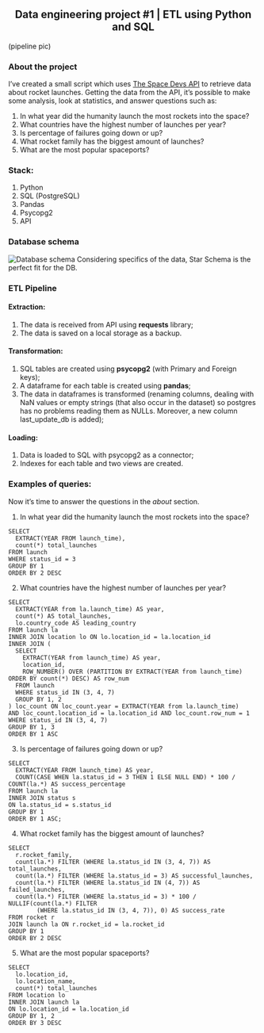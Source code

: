 ## <div align="center"> Data engineering project #1 | ETL using Python and SQL </div>
(pipeline pic)
### About the project
I’ve created a small script which uses [The Space Devs API](https://thespacedevs.com/llapi) to retrieve data about rocket launches. Getting the data from the API, it’s possible to make some analysis, look at statistics, and answer questions such as:
1. In what year did the humanity launch the most rockets into the space?
2. What countries have the highest number of launches per year?
3. Is percentage of failures going down or up?
4. What rocket family has the biggest amount of launches?
5. What are the most popular spaceports?

### Stack:
1. Python
2. SQL (PostgreSQL)
3. Pandas
4. Psycopg2
5. API

### Database schema
![Database schema](https://images2.imgbox.com/66/3e/GKrEM9SJ_o.png)
Considering specifics of the data, Star Schema is the perfect fit for the DB.

### ETL Pipeline
#### Extraction:
1. The data is received from API using **requests** library;
2. The data is saved on a local storage as a backup.


#### Transformation:
1. SQL tables are created using **psycopg2** (with Primary and Foreign keys);
2. A dataframe for each table is created using **pandas**;
3. The data in dataframes is transformed (renaming columns, dealing with NaN values or empty strings (that also occur in the dataset) so postgres has no problems reading them as NULLs. Moreover, a new column last_update_db is added);

#### Loading:
1. Data is loaded to SQL with psycopg2 as a connector;
2. Indexes for each table and two views are created.

### Examples of queries:
Now it’s time to answer the questions in the _about_ section.
1. In what year did the humanity launch the most rockets into the space?
```
SELECT 
  EXTRACT(YEAR FROM launch_time), 
  count(*) total_launches
FROM launch
WHERE status_id = 3
GROUP BY 1
ORDER BY 2 DESC
```
2. What countries have the highest number of launches per year?
```
SELECT 
  EXTRACT(YEAR from la.launch_time) AS year, 
  count(*) AS total_launches, 
  lo.country_code AS leading_country
FROM launch la
INNER JOIN location lo ON lo.location_id = la.location_id
INNER JOIN (
  SELECT 
    EXTRACT(YEAR from launch_time) AS year, 
    location_id, 
    ROW_NUMBER() OVER (PARTITION BY EXTRACT(YEAR from launch_time) ORDER BY count(*) DESC) AS row_num
  FROM launch
  WHERE status_id IN (3, 4, 7)
  GROUP BY 1, 2
) loc_count ON loc_count.year = EXTRACT(YEAR from la.launch_time) 
AND loc_count.location_id = la.location_id AND loc_count.row_num = 1
WHERE status_id IN (3, 4, 7)
GROUP BY 1, 3
ORDER BY 1 ASC
```
3. Is percentage of failures going down or up?
```
SELECT 
  EXTRACT(YEAR FROM launch_time) AS year,
  COUNT(CASE WHEN la.status_id = 3 THEN 1 ELSE NULL END) * 100 / COUNT(la.*) AS success_percentage
FROM launch la
INNER JOIN status s 
ON la.status_id = s.status_id
GROUP BY 1
ORDER BY 1 ASC;
```
4. What rocket family has the biggest amount of launches?
```
SELECT 
  r.rocket_family,
  count(la.*) FILTER (WHERE la.status_id IN (3, 4, 7)) AS total_launches,
  count(la.*) FILTER (WHERE la.status_id = 3) AS successful_launches,
  count(la.*) FILTER (WHERE la.status_id IN (4, 7)) AS failed_launches,
  count(la.*) FILTER (WHERE la.status_id = 3) * 100 / NULLIF(count(la.*) FILTER 
        (WHERE la.status_id IN (3, 4, 7)), 0) AS success_rate
FROM rocket r
JOIN launch la ON r.rocket_id = la.rocket_id
GROUP BY 1
ORDER BY 2 DESC
```
5. What are the most popular spaceports?
```
SELECT 
  lo.location_id, 
  lo.location_name, 
  count(*) total_launches
FROM location lo
INNER JOIN launch la
ON lo.location_id = la.location_id
GROUP BY 1, 2
ORDER BY 3 DESC
```
